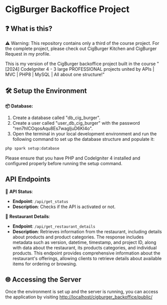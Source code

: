 # CigBurger Backoffice Project

## ❓ What is this?

⚠️ Warning: This repository contains only a third of the course project. For the complete project, please check out CigBurger Kitchen and CigBurger Request in my profile.

This is my version of the CigBurger backoffice project built in the course "[2024] CodeIgniter 4 - 3 large PROFESSIONAL projects united by APIs | MVC | PHP8 | MySQL | All about one structure!"

## 🛠 Setup the Environment

**📦 Database:**
1. Create a database called "db_cig_burger".
2. Create a user called "user_db_cig_burger" with the password "ren7hICOqosAqu8Es7wagIjuD6KI4o".
3. Open the terminal in your local development environment and run the following command to set up the database structure and populate it:

```bash
php spark setup:database
```

Please ensure that you have PHP and CodeIgniter 4 installed and configured properly before running the setup command.

## API Endpoints

📡 **API Status**: 
- **Endpoint**: `/api/get_status`
- **Description**: Checks if the API is activated or not.

🏪 **Restaurant Details**: 
- **Endpoint**: `/api/get_restaurant_details`
- **Description**: Retrieves information from the restaurant, including details about products and product categories. The response includes metadata such as version, datetime, timestamp, and project ID, along with data about the restaurant, its products categories, and individual products. This endpoint provides comprehensive information about the restaurant's offerings, allowing clients to retrieve details about available items for ordering or browsing.

## 🌐 Accessing the Server

Once the environment is set up and the server is running, you can access the application by visiting [http://localhost/cigburger_backoffice/public/](http://localhost/cigburger_backoffice/public/)